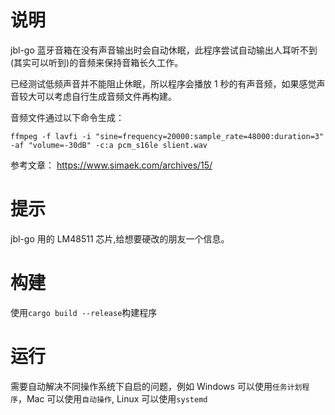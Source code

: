# 说明

jbl-go 蓝牙音箱在没有声音输出时会自动休眠，此程序尝试自动输出人耳听不到(其实可以听到)的音频来保持音箱长久工作。

已经测试低频声音并不能阻止休眠，所以程序会播放 1 秒的有声音频，如果感觉声音较大可以考虑自行生成音频文件再构建。

音频文件通过以下命令生成：

`ffmpeg -f lavfi -i "sine=frequency=20000:sample_rate=48000:duration=3" -af "volume=-30dB" -c:a pcm_s16le slient.wav`

参考文章：
https://www.simaek.com/archives/15/

# 提示

jbl-go 用的 LM48511 芯片,给想要硬改的朋友一个信息。

# 构建

使用`cargo build --release`构建程序

# 运行

需要自动解决不同操作系统下自启的问题，例如 Windows 可以使用`任务计划程序`，Mac 可以使用`自动操作`, Linux 可以使用`systemd`
